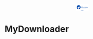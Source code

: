 <center>
    <img width="40" src="CODE/MYDOWNLOADER/assets/icons/app_banner.png" alt="MyDownloaderBanner">
</center>

# MyDownloader
